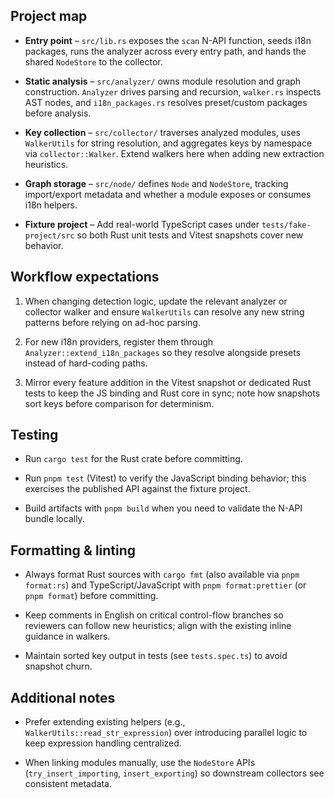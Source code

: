 ## Project map

- **Entry point** – `src/lib.rs` exposes the `scan` N-API function, seeds i18n packages, runs the analyzer across every entry path, and hands the shared `NodeStore` to the collector.

- **Static analysis** – `src/analyzer/` owns module resolution and graph construction. `Analyzer` drives parsing and recursion, `walker.rs` inspects AST nodes, and `i18n_packages.rs` resolves preset/custom packages before analysis.

- **Key collection** – `src/collector/` traverses analyzed modules, uses `WalkerUtils` for string resolution, and aggregates keys by namespace via `collector::Walker`. Extend walkers here when adding new extraction heuristics.

- **Graph storage** – `src/node/` defines `Node` and `NodeStore`, tracking import/export metadata and whether a module exposes or consumes i18n helpers.

- **Fixture project** – Add real-world TypeScript cases under `tests/fake-project/src` so both Rust unit tests and Vitest snapshots cover new behavior.

## Workflow expectations

1. When changing detection logic, update the relevant analyzer or collector walker and ensure `WalkerUtils` can resolve any new string patterns before relying on ad-hoc parsing.

2. For new i18n providers, register them through `Analyzer::extend_i18n_packages` so they resolve alongside presets instead of hard-coding paths.

3. Mirror every feature addition in the Vitest snapshot or dedicated Rust tests to keep the JS binding and Rust core in sync; note how snapshots sort keys before comparison for determinism.

## Testing

- Run `cargo test` for the Rust crate before committing.

- Run `pnpm test` (Vitest) to verify the JavaScript binding behavior; this exercises the published API against the fixture project.

- Build artifacts with `pnpm build` when you need to validate the N-API bundle locally.

## Formatting & linting

- Always format Rust sources with `cargo fmt` (also available via `pnpm format:rs`) and TypeScript/JavaScript with `pnpm format:prettier` (or `pnpm format`) before committing.

- Keep comments in English on critical control-flow branches so reviewers can follow new heuristics; align with the existing inline guidance in walkers.

- Maintain sorted key output in tests (see `tests.spec.ts`) to avoid snapshot churn.

## Additional notes

- Prefer extending existing helpers (e.g., `WalkerUtils::read_str_expression`) over introducing parallel logic to keep expression handling centralized.

- When linking modules manually, use the `NodeStore` APIs (`try_insert_importing`, `insert_exporting`) so downstream collectors see consistent metadata.
